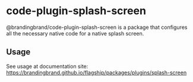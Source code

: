 # code-plugin-splash-screen

@brandingbrand/code-plugin-splash-screen is a package that configures all the necessary native code for a native splash screen.

## Usage

See usage at documentation site: https://brandingbrand.github.io/flagship/packages/plugins/splash-screen
